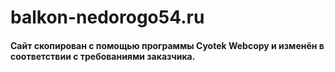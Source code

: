 # balkon-nedorogo54.ru
#### Сайт скопирован с помощью программы Cyotek Webcopy и изменён в соответствии с требованиями заказчика.
